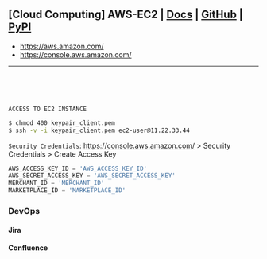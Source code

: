 ## [Cloud Computing] AWS-EC2 | [Docs]() | [GitHub]() | [PyPI]()

- https://aws.amazon.com/
- https://console.aws.amazon.com/


---

<br><br><br>

`ACCESS TO EC2 INSTANCE`

```bash
$ chmod 400 keypair_client.pem
$ ssh -v -i keypair_client.pem ec2-user@11.22.33.44
```



`Security Credentials`: https://console.aws.amazon.com/ > Security Credentials > Create Access Key
```python
AWS_ACCESS_KEY_ID = 'AWS_ACCESS_KEY_ID'
AWS_SECRET_ACCESS_KEY = 'AWS_SECRET_ACCESS_KEY'
MERCHANT_ID = 'MERCHANT_ID'
MARKETPLACE_ID = 'MARKETPLACE_ID' 
```


### DevOps
#### Jira


#### Confluence


